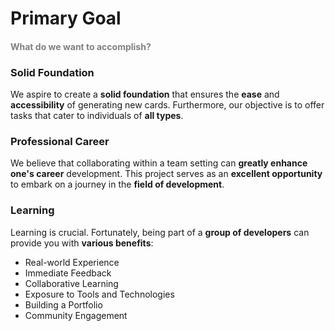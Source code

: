 <h1 id="primarygoal">Primary Goal</h1>

<h4 style="color: gray;">What do we want to accomplish?</h4>

<h3 id="solidfoundation">Solid Foundation</h3>

We aspire to create a **solid foundation** that ensures the **ease** and **accessibility** of generating new cards. Furthermore, our objective is to offer tasks that cater to individuals of **all types**.

<h3 id="professionalcareer">Professional Career</h3>

We believe that collaborating within a team setting can **greatly enhance one's career** development. This project serves as an **excellent opportunity** to embark on a journey in the **field of development**.

<h3 id="learning">Learning</h3>

Learning is crucial. Fortunately, being part of a **group of developers** can provide you with **various benefits**:

- Real-world Experience
- Immediate Feedback
- Collaborative Learning
- Exposure to Tools and Technologies
- Building a Portfolio
- Community Engagement
